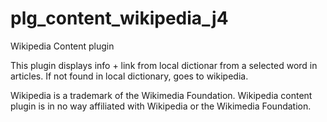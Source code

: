 # plg_content_wikipedia_j4
Wikipedia Content plugin 

This plugin displays info + link from local dictionar from a selected word in articles. If not found in local dictionary, goes to wikipedia.

Wikipedia is a trademark of the Wikimedia Foundation. Wikipedia content plugin is in no way affiliated with Wikipedia or the Wikimedia Foundation.

